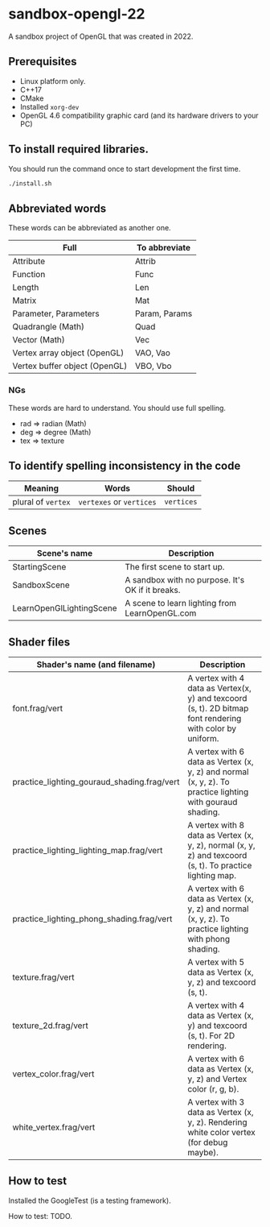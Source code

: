 # sandbox-opengl-22

A sandbox project of OpenGL that was created in 2022.

## Prerequisites

- Linux platform only.
- C++17
- CMake
- Installed `xorg-dev`
- OpenGL 4.6 compatibility graphic card (and its hardware drivers to your PC)

## To install required libraries.

You should run the command once to start development the first time.

```sh
./install.sh
```

## Abbreviated words

These words can be abbreviated as another one.

| Full | To abbreviate |
| --- | --- |
| Attribute | Attrib |
| Function | Func |
| Length | Len |
| Matrix | Mat |
| Parameter, Parameters | Param, Params |
| Quadrangle (Math) | Quad |
| Vector (Math) | Vec |
| Vertex array object (OpenGL) | VAO, Vao |
| Vertex buffer object (OpenGL) | VBO, Vbo |

### NGs

These words are hard to understand. You should use full spelling.

- rad => radian (Math)
- deg => degree (Math)
- tex => texture

## To identify spelling inconsistency in the code

| Meaning | Words | Should |
| --- | --- | --- |
| plural of `vertex` | `vertexes` or `vertices` | `vertices` |

## Scenes

| Scene's name | Description |
| --- | --- |
| StartingScene | The first scene to start up. |
| SandboxScene | A sandbox with no purpose. It's OK if it breaks. |
| LearnOpenGlLightingScene | A scene to learn lighting from LearnOpenGL.com |

## Shader files

| Shader's name (and filename) | Description |
| --- | --- |
| font.frag/vert | A vertex with 4 data as Vertex(x, y) and texcoord (s, t). 2D bitmap font rendering with color by uniform. |
| practice_lighting_gouraud_shading.frag/vert | A vertex with 6 data as Vertex (x, y, z) and normal (x, y, z). To practice lighting with gouraud shading. |
| practice_lighting_lighting_map.frag/vert | A vertex with 8 data as Vertex (x, y, z), normal (x, y, z) and texcoord (s, t). To practice lighting map. |
| practice_lighting_phong_shading.frag/vert | A vertex with 6 data as Vertex (x, y, z) and normal (x, y, z). To practice lighting with phong shading. |
| texture.frag/vert | A vertex with 5 data as Vertex (x, y, z) and texcoord (s, t). |
| texture_2d.frag/vert | A vertex with 4 data as Vertex (x, y) and texcoord (s, t). For 2D rendering. |
| vertex_color.frag/vert | A vertex with 6 data as Vertex (x, y, z) and Vertex color (r, g, b). |
| white_vertex.frag/vert | A vertex with 3 data as Vertex (x, y, z). Rendering white color vertex (for debug maybe). |

## How to test

Installed the GoogleTest (is a testing framework).

How to test: TODO.

